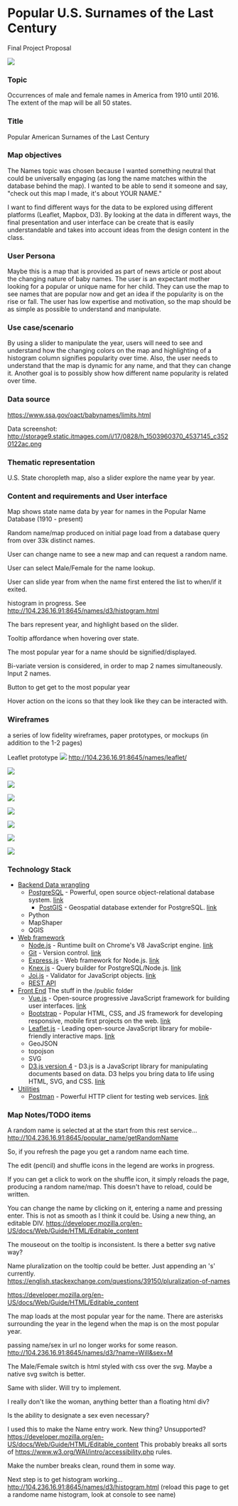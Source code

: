# Popular U.S. Surnames of the Last Century

Final Project Proposal

![](http://storage2.static.itmages.com/i/17/0911/h_1505100561_8959476_b8f21c9727.png "")

### Topic

Occurrences of male and female names in America from 1910 until 2016. The extent of the map will be all 50 states.

### Title

Popular American Surnames of the Last Century

### Map objectives

The Names topic was chosen because I wanted something neutral that could be universally engaging (as long the name matches within the database behind the map). I wanted to be able to send it someone and say, "check out this map I made, it's about YOUR NAME."

I want to find different ways for the data to be explored using different platforms (Leaflet, Mapbox, D3). By looking at the data in different ways, the final presentation and user interface can be create that is easily understandable and takes into account ideas from the design content in the class.

### User Persona

Maybe this is a map that is provided as part of news article or post about the changing nature of baby names. The user is an expectant mother looking for a popular or unique name for her child. They can use the map to see names that are popular now and get an idea if the popularity is on the rise or fall. The user has low expertise and motivation, so the map should be as simple as possible to understand and manipulate.

### Use case/scenario

By using a slider to manipulate the year, users will need to see and understand how the changing colors on the map and highlighting of a histogram column signifies popularity over time. Also, the user needs to understand that the map is dynamic for any name, and that they can change it. Another goal is to possibly show how different name popularity is related over time.

### Data source

https://www.ssa.gov/oact/babynames/limits.html

Data screenshot:
http://storage9.static.itmages.com/i/17/0828/h_1503960370_4537145_c3520122ac.png

### Thematic representation

U.S. State choropleth map, also a slider explore the name year by year.

### Content and requirements and User interface

Map shows state name data by year for names in the Popular Name Database (1910 - present)

Random name/map produced on initial page load from a database query from over 33k distinct names.

User can change name to see a new map and can request a random name.

User can select Male/Female for the name lookup.

User can slide year from when the name first entered the list to when/if it exited.

histogram in progress. See http://104.236.16.91:8645/names/d3/histogram.html

The bars represent year, and highlight based on the slider.

Tooltip affordance when hovering over state.

The most popular year for a name should be signified/displayed.

Bi-variate version is considered, in order to map 2 names simultaneously. Input 2 names.

Button to get get to the most popular year

Hover action on the icons so that they look like they can be interacted with.

### Wireframes

a series of low fidelity wireframes, paper prototypes, or mockups (in addition to the 1-2 pages)

Leaflet prototype
![](http://storage3.static.itmages.com/i/17/0911/h_1505101581_7314008_10493da923.png "")
http://104.236.16.91:8645/names/leaflet/

![](http://storage3.static.itmages.com/i/17/0911/h_1505097386_1540974_fef790703f.png "")

![](http://storage1.static.itmages.com/i/17/0911/h_1505096468_4092358_b48c0cd0bd.png "")

![](http://storage2.static.itmages.com/i/17/0911/h_1505096535_3247971_aa76d0e156.png "")

![](http://storage3.static.itmages.com/i/17/0911/h_1505096576_9497553_1b96437af9.png "")

![](http://storage1.static.itmages.com/i/17/0911/h_1505096986_5526102_dbae722e6d.png "")

![](http://storage3.static.itmages.com/i/17/0911/h_1505097046_2645969_c83f97308e.png "")

![](http://storage5.static.itmages.com/i/17/0911/h_1505097554_9759760_2522635eb1.png "")

###  Technology Stack

* [Backend Data wrangling](#backend)
  * [PostgreSQL](#install-postgresql) - Powerful, open source object-relational database system. [link](https://www.postgresql.org/)
    * [PostGIS](#install-postgis) - Geospatial database extender for PostgreSQL. [link](http://postgis.net/)
  * Python
  * MapShaper
  * QGIS
* [Web framework](#web-framework)
  * [Node.js](#install-node) - Runtime built on Chrome's V8 JavaScript engine. [link](https://nodejs.org/)
  * [Git](#git) - Version control. [link](https://git-scm.com/)
  * [Express.js](#express) - Web framework for Node.js. [link](https://expressjs.com/)
  * [Knex.js](#knex) - Query builder for PostgreSQL/Node.js. [link](http://knexjs.org/)
  * [Joi.js](#joi) - Validator for JavaScript objects. [link](http://mongoosejs.com/)
  * [REST API](#rest-api)
* [Front End](#front-end) The stuff in the /public folder
  * [Vue.js](#vue) - Open-source progressive JavaScript framework for building user interfaces. [link](https://vuejs.org/)
  * [Bootstrap](#bootstrap) - Popular HTML, CSS, and JS framework for developing responsive, mobile first projects on the web. [link](http://getbootstrap.com/)
  * [Leaflet.js](#leaflet) - Leading open-source JavaScript library for mobile-friendly interactive maps. [link](http://leafletjs.com/)
  * GeoJSON
  * topojson
  * SVG
  * [D3.js version 4](#d3js) - D3.js is a JavaScript library for manipulating documents based on data. D3 helps you bring data to life using HTML, SVG, and CSS. [link](https://d3js.org/)
* [Utilities](#utilities)
  * [Postman](#postman) - Powerful HTTP client for testing web services. [link](https://www.getpostman.com/)

### Map Notes/TODO items

A random name is selected at at the start from this rest service...
http://104.236.16.91:8645/popular_name/getRandomName

So, if you refresh the page you get a random name each time.

The edit (pencil) and shuffle icons in the legend are works in progress.

If you can get a click to work on the shuffle icon, it simply reloads the page, producing a random name/map. This doesn't have to reload, could be written.

You can change the name by clicking on it, entering a name and pressing enter. This is not as smooth as I think it could be. Using a new thing, an editable DIV.
https://developer.mozilla.org/en-US/docs/Web/Guide/HTML/Editable_content

The mouseout on the tooltip is inconsistent. Is there a better svg native way?

Name pluralization on the tooltip could be better. Just appending an 's' currently.
https://english.stackexchange.com/questions/39150/pluralization-of-names

https://developer.mozilla.org/en-US/docs/Web/Guide/HTML/Editable_content

The map loads at the most popular year for the name. There are asterisks surrounding the year in the legend when the map is on the most popular year.

passing name/sex in url no longer works for some reason.
http://104.236.16.91:8645/names/d3/?name=Will&sex=M

The Male/Female switch is html styled with css over the svg. Maybe a native svg switch is better.

Same with slider. Will try to implement.

I really don't like the woman, anything better than a floating html div?

Is the ability to designate a sex even necessary?

I used this to make the Name entry work. New thing? Unsupported?
https://developer.mozilla.org/en-US/docs/Web/Guide/HTML/Editable_content
This probably breaks all sorts of https://www.w3.org/WAI/intro/accessibility.php rules.

Make the number breaks clean, round them in some way.

Next step is to get histogram working...
http://104.236.16.91:8645/names/d3/histogram.html
(reload this page to get a randome name histogram, look at console to see name)
